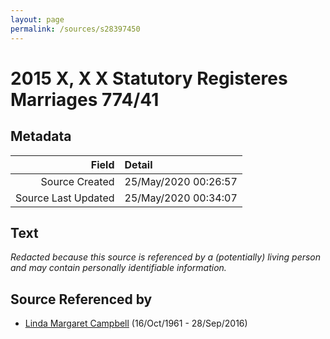 ```yaml
---
layout: page
permalink: /sources/s28397450
---
```


# 2015 X, X X Statutory Registeres Marriages 774/41

## Metadata

Field | Detail
---:|:---
Source Created | 25/May/2020 00:26:57
Source Last Updated | 25/May/2020 00:34:07

## Text

_Redacted because this source is referenced by a (potentially) living person and may contain personally identifiable information._

## Source Referenced by

* [Linda Margaret Campbell](../people/@76650284@-linda-margaret-campbell-b1961-10-16-d2016-9-28.md) (16/Oct/1961 - 28/Sep/2016)
